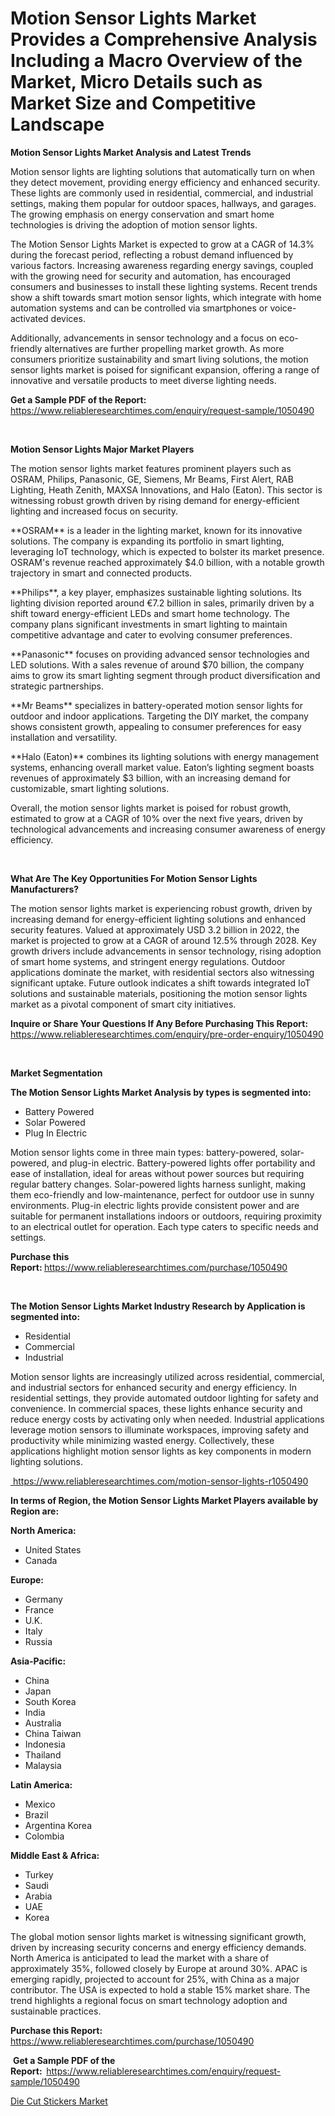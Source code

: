 <p><h1>Motion Sensor Lights Market Provides a Comprehensive Analysis Including a Macro Overview of the Market, Micro Details such as Market Size and Competitive Landscape</h1></p><p><strong>Motion Sensor Lights Market Analysis and Latest Trends</strong></p>
<p><p>Motion sensor lights are lighting solutions that automatically turn on when they detect movement, providing energy efficiency and enhanced security. These lights are commonly used in residential, commercial, and industrial settings, making them popular for outdoor spaces, hallways, and garages. The growing emphasis on energy conservation and smart home technologies is driving the adoption of motion sensor lights.</p><p>The Motion Sensor Lights Market is expected to grow at a CAGR of 14.3% during the forecast period, reflecting a robust demand influenced by various factors. Increasing awareness regarding energy savings, coupled with the growing need for security and automation, has encouraged consumers and businesses to install these lighting systems. Recent trends show a shift towards smart motion sensor lights, which integrate with home automation systems and can be controlled via smartphones or voice-activated devices.</p><p>Additionally, advancements in sensor technology and a focus on eco-friendly alternatives are further propelling market growth. As more consumers prioritize sustainability and smart living solutions, the motion sensor lights market is poised for significant expansion, offering a range of innovative and versatile products to meet diverse lighting needs.</p></p>
<p><strong>Get a Sample PDF of the Report:&nbsp;</strong> <a href="https://www.reliableresearchtimes.com/enquiry/request-sample/1050490?utm_campaign=2181&utm_medium=2&utm_source=Github&utm_content=ia&utm_term=08022025&utm_id=motion-sensor-lights">https://www.reliableresearchtimes.com/enquiry/request-sample/1050490</a></p>
<p>&nbsp;</p>
<p><strong>Motion Sensor Lights Major Market Players</strong></p>
<p><p>The motion sensor lights market features prominent players such as OSRAM, Philips, Panasonic, GE, Siemens, Mr Beams, First Alert, RAB Lighting, Heath Zenith, MAXSA Innovations, and Halo (Eaton). This sector is witnessing robust growth driven by rising demand for energy-efficient lighting and increased focus on security.</p><p>**OSRAM** is a leader in the lighting market, known for its innovative solutions. The company is expanding its portfolio in smart lighting, leveraging IoT technology, which is expected to bolster its market presence. OSRAM's revenue reached approximately $4.0 billion, with a notable growth trajectory in smart and connected products.</p><p>**Philips**, a key player, emphasizes sustainable lighting solutions. Its lighting division reported around €7.2 billion in sales, primarily driven by a shift toward energy-efficient LEDs and smart home technology. The company plans significant investments in smart lighting to maintain competitive advantage and cater to evolving consumer preferences.</p><p>**Panasonic** focuses on providing advanced sensor technologies and LED solutions. With a sales revenue of around $70 billion, the company aims to grow its smart lighting segment through product diversification and strategic partnerships.</p><p>**Mr Beams** specializes in battery-operated motion sensor lights for outdoor and indoor applications. Targeting the DIY market, the company shows consistent growth, appealing to consumer preferences for easy installation and versatility.</p><p>**Halo (Eaton)** combines its lighting solutions with energy management systems, enhancing overall market value. Eaton’s lighting segment boasts revenues of approximately $3 billion, with an increasing demand for customizable, smart lighting solutions.</p><p>Overall, the motion sensor lights market is poised for robust growth, estimated to grow at a CAGR of 10% over the next five years, driven by technological advancements and increasing consumer awareness of energy efficiency.</p></p>
<p>&nbsp;</p>
<p><strong>What Are The Key Opportunities For Motion Sensor Lights Manufacturers?</strong></p>
<p><p>The motion sensor lights market is experiencing robust growth, driven by increasing demand for energy-efficient lighting solutions and enhanced security features. Valued at approximately USD 3.2 billion in 2022, the market is projected to grow at a CAGR of around 12.5% through 2028. Key growth drivers include advancements in sensor technology, rising adoption of smart home systems, and stringent energy regulations. Outdoor applications dominate the market, with residential sectors also witnessing significant uptake. Future outlook indicates a shift towards integrated IoT solutions and sustainable materials, positioning the motion sensor lights market as a pivotal component of smart city initiatives.</p></p>
<p><strong>Inquire or Share Your Questions If Any Before Purchasing This Report:</strong> <a href="https://www.reliableresearchtimes.com/enquiry/pre-order-enquiry/1050490?utm_campaign=2181&utm_medium=2&utm_source=Github&utm_content=ia&utm_term=08022025&utm_id=motion-sensor-lights">https://www.reliableresearchtimes.com/enquiry/pre-order-enquiry/1050490</a></p>
<p>&nbsp;</p>
<p><strong>Market Segmentation</strong></p>
<p><strong>The Motion Sensor Lights Market Analysis by types is segmented into:</strong></p>
<p><ul><li>Battery Powered</li><li>Solar Powered</li><li>Plug In Electric</li></ul></p>
<p><p>Motion sensor lights come in three main types: battery-powered, solar-powered, and plug-in electric. Battery-powered lights offer portability and ease of installation, ideal for areas without power sources but requiring regular battery changes. Solar-powered lights harness sunlight, making them eco-friendly and low-maintenance, perfect for outdoor use in sunny environments. Plug-in electric lights provide consistent power and are suitable for permanent installations indoors or outdoors, requiring proximity to an electrical outlet for operation. Each type caters to specific needs and settings.</p></p>
<p><strong>Purchase this Report:&nbsp;</strong><a href="https://www.reliableresearchtimes.com/purchase/1050490?utm_campaign=2181&utm_medium=2&utm_source=Github&utm_content=ia&utm_term=08022025&utm_id=motion-sensor-lights">https://www.reliableresearchtimes.com/purchase/1050490</a></p>
<p>&nbsp;</p>
<p><strong>The Motion Sensor Lights Market Industry Research by Application is segmented into:</strong></p>
<p><ul><li>Residential</li><li>Commercial</li><li>Industrial</li></ul></p>
<p><p>Motion sensor lights are increasingly utilized across residential, commercial, and industrial sectors for enhanced security and energy efficiency. In residential settings, they provide automated outdoor lighting for safety and convenience. In commercial spaces, these lights enhance security and reduce energy costs by activating only when needed. Industrial applications leverage motion sensors to illuminate workspaces, improving safety and productivity while minimizing wasted energy. Collectively, these applications highlight motion sensor lights as key components in modern lighting solutions.</p></p>
<p><a href="https://www.reliableresearchtimes.com/motion-sensor-lights-r1050490?utm_campaign=2181&utm_medium=2&utm_source=Github&utm_content=ia&utm_term=08022025&utm_id=motion-sensor-lights">&nbsp;https://www.reliableresearchtimes.com/motion-sensor-lights-r1050490</a></p>
<p><strong>In terms of Region, the Motion Sensor Lights Market Players available by Region are:</strong></p>
<p>
    <p> <strong> North America: </strong>
        <ul>
            <li>United States</li>
            <li>Canada</li>
        </ul>
        </p> 
    <p> <strong> Europe: </strong>
        <ul>
            <li>Germany</li>
            <li>France</li>
            <li>U.K.</li>
            <li>Italy</li>
            <li>Russia</li>
        </ul>
        </p> 
    <p> <strong> Asia-Pacific: </strong>
        <ul>
            <li>China</li>
            <li>Japan</li>
            <li>South Korea</li>
            <li>India</li>
            <li>Australia</li>
            <li>China Taiwan</li>
            <li>Indonesia</li>
            <li>Thailand</li>
            <li>Malaysia</li>
        </ul>
        </p> 
    <p> <strong> Latin America: </strong>
        <ul>
            <li>Mexico</li>
            <li>Brazil</li>
            <li>Argentina Korea</li>
            <li>Colombia</li>
        </ul>
        </p> 
    <p> <strong> Middle East & Africa: </strong>
        <ul>
            <li>Turkey</li>
            <li>Saudi</li>
            <li>Arabia</li>
            <li>UAE</li>
            <li>Korea</li>
        </ul>
    </p>
    </p>
<p><p>The global motion sensor lights market is witnessing significant growth, driven by increasing security concerns and energy efficiency demands. North America is anticipated to lead the market with a share of approximately 35%, followed closely by Europe at around 30%. APAC is emerging rapidly, projected to account for 25%, with China as a major contributor. The USA is expected to hold a stable 15% market share. The trend highlights a regional focus on smart technology adoption and sustainable practices.</p></p>
<p><strong>Purchase this Report: </strong><a href="https://www.reliableresearchtimes.com/purchase/1050490?utm_campaign=2181&utm_medium=2&utm_source=Github&utm_content=ia&utm_term=08022025&utm_id=motion-sensor-lights">https://www.reliableresearchtimes.com/purchase/1050490</a></p>
<p>&nbsp;<strong>Get a Sample PDF of the Report:&nbsp;&nbsp;</strong><a href="https://www.reliableresearchtimes.com/enquiry/request-sample/1050490?utm_campaign=2181&utm_medium=2&utm_source=Github&utm_content=ia&utm_term=08022025&utm_id=motion-sensor-lights">https://www.reliableresearchtimes.com/enquiry/request-sample/1050490</a></p>
<p><strong></strong></p>
<p><p><a href="https://github.com/HobertDavis43/Market-Research-Report-List-1/blob/main/die-cut-stickers-market.md?utm_campaign=2181&utm_medium=2&utm_source=Github&utm_content=ia&utm_term=08022025&utm_id=motion-sensor-lights">Die Cut Stickers Market</a></p></p>